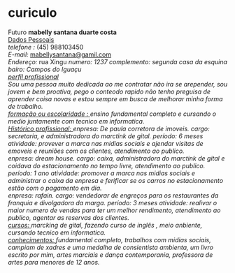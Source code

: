 # curiculo<html> 
<head> Futuro </head> 
<body> <b> mabelly santana duarte costa </b> 
<br>  <u> Dados Pessoais </u> <br> 
<i> telefone : </i>  (45) 988103450 <br> 
<i> E-mail: </i> <a href="mabellysantana@gamil.com"> mabellysantana@gamil.com </a> 
<br> <i> Endereço: </i>  rua Xingu  <i> numero: <i> 1237 </i> <i> complemento: </i> segunda casa da esquina <i> bairo: </i> Campos do Iguaçu <br> 
<u> perfil profissional </u> 
<br> Sou uma pessoa muito dedicada ao me contratar não ira se arepender, sou jovem e bem proativa, pego o conteodo rapido não tenho preguisa de aprender coisa novas e estou sempre em busca de melhorar minha forma de trabalho. 
<br> <u> formação ou escolaridade : </u> ensino fundamental completo e cursando o medio juntamente com tecnico em informatica. 
<br> <u> Histórico profissional: </u> <i> enpresa: </i> De paula corretora de imoveis. <i> cargo: </i> secretaria,  e administradora do marctink de gital.  
<i> período: </i> 6 meses <i> atividade: </i> provever a marca nas midias sociais e ajendar visitas de emoveis e reuniões com os clientes, atendimento ao publico. <br> 
 <i> enpresa: </i> dream house. <i> cargo: </i> caixa, administradora do marctink de gital e coidava do estacionamento no tempo livre, atendimento ao publico.   
<i> período: </i> 1 ano <i> atividade: </i> promover a marca nas midias sociais e administrar o caixa da enpresa e ferificar se os carros no estacionamento estão com o pagamento em dia. <br>
<i> enpresa: </i> rafain. <i> cargo: </i> vendedorar de engreços para os restaurantes da franquia e divolgadora da marga.  
<i> período: </i> 3 meses <i> atividade: </i> realivar o maior numero de vendas para ter um melhor rendimento,  atendimento ao publico, agentar as reservas dos clientes. <br> <u> cursos: </u> marcking de gital, fazendo curso de inglês , meio anbiente, cursando tecnico em informatica. <br> <u> conhecimentos: </u> fundamental completo, trabalhos com midias sociais, campiam de xadres e uma medalha de consientista ambienta, um livro escrito por mim, artes marciais e dança contemporania, professora de artes para menores de 12 anos.    
</body> </html>     
